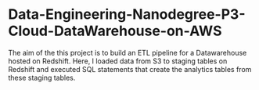 # Data-Engineering-Nanodegree-P3-Cloud-DataWarehouse-on-AWS
The aim of the this project is  to build an ETL pipeline for a Datawarehouse hosted on Redshift. Here, I loaded data from S3 to staging tables on Redshift and executed SQL statements that create the analytics tables from these staging tables.
